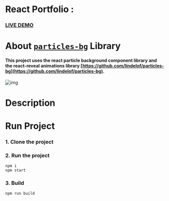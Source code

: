 # React Portfolio :
### [LIVE DEMO](https://patrickallard.github.io/)

# About [`particles-bg`](https://github.com/lindelof/particles-bg) Library
#### This project uses the react particle background component library and the react-reveal animations library [https://github.com/lindelof/particles-bg](https://github.com/lindelof/particles-bg).
![img](https://github.com/lindelof/particles-bg/raw/master/image/03.jpg?raw=true)

# Description

# Run Project
### 1. Clone the project

### 2. Run the project
```shell
npm i
npm start
```
### 3. Build
```shell
npm run build
```
